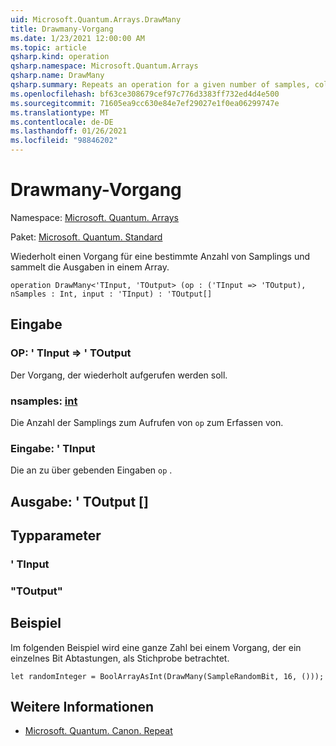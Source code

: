 ```yaml
---
uid: Microsoft.Quantum.Arrays.DrawMany
title: Drawmany-Vorgang
ms.date: 1/23/2021 12:00:00 AM
ms.topic: article
qsharp.kind: operation
qsharp.namespace: Microsoft.Quantum.Arrays
qsharp.name: DrawMany
qsharp.summary: Repeats an operation for a given number of samples, collecting its outputs in an array.
ms.openlocfilehash: bf63ce308679cef97c776d3383ff732ed4d4e500
ms.sourcegitcommit: 71605ea9cc630e84e7ef29027e1f0ea06299747e
ms.translationtype: MT
ms.contentlocale: de-DE
ms.lasthandoff: 01/26/2021
ms.locfileid: "98846202"
---
```

# <a name="drawmany-operation"></a>Drawmany-Vorgang

Namespace: [Microsoft. Quantum. Arrays](xref:Microsoft.Quantum.Arrays)

Paket: [Microsoft. Quantum. Standard](https://nuget.org/packages/Microsoft.Quantum.Standard)


Wiederholt einen Vorgang für eine bestimmte Anzahl von Samplings und sammelt die Ausgaben in einem Array.

```qsharp
operation DrawMany<'TInput, 'TOutput> (op : ('TInput => 'TOutput), nSamples : Int, input : 'TInput) : 'TOutput[]
```


## <a name="input"></a>Eingabe

### <a name="op--tinput--toutput"></a>OP: ' TInput => ' TOutput 

Der Vorgang, der wiederholt aufgerufen werden soll.


### <a name="nsamples--int"></a>nsamples: [int](xref:microsoft.quantum.lang-ref.int)

Die Anzahl der Samplings zum Aufrufen von `op` zum Erfassen von.


### <a name="input--tinput"></a>Eingabe: ' TInput

Die an zu über gebenden Eingaben `op` .



## <a name="output--toutput"></a>Ausgabe: ' TOutput []



## <a name="type-parameters"></a>Typparameter

### <a name="tinput"></a>' TInput


### <a name="toutput"></a>"TOutput"



## <a name="example"></a>Beispiel

Im folgenden Beispiel wird eine ganze Zahl bei einem Vorgang, der ein einzelnes Bit Abtastungen, als Stichprobe betrachtet.

```qsharp
let randomInteger = BoolArrayAsInt(DrawMany(SampleRandomBit, 16, ()));
```

## <a name="see-also"></a>Weitere Informationen

- [Microsoft. Quantum. Canon. Repeat](xref:Microsoft.Quantum.Canon.Repeat)